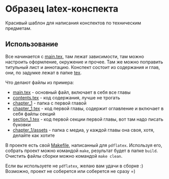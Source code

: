 # Образец latex-конспекта

Красивый шаблон для написания конспектов по техническим предметам.

## Использование

Все начинается с [main.tex](main.tex), там лежат зависимости, там можно настроить оформление, окружение и прочее.
Там же можно поправить титульный лист и аннотацию.
Конспект состоит из содержания и глав, они, по задумке лежат в папке [tex](./tex/). 

Что делают файлы из примера:
- [main.tex](main.tex) - основный файл, включает в себя все главы
- [contents.tex](./tex/contents.tex) - код содержания, лучше не трогать
- [chapter_1](./tex/chapter_1/) - папка с первой главой
- [chapter_1.tex](./tex/chapter_1/chapter_1.tex) - код первой главы, содержит оглавление и включает в себя файлы секций
- [section_1.tex](./tex/chapter_1/section_1.tex) - код первой секции первой главы, вот там надо писать буковки
- [chapter_1/assets](./tex/chapter_1/assets/) - папка с медиа, у каждой главы она своя, хотя, делайте как хотите

В проекте есть свой [Makefile](Makefile), написанный для `pdflatex`. 
Используя его, собрать проект можно командой `make`, результат будет в папке `build`.
Очистить файлы сборки можно командой `make clean`.

Если вы используете не `pdflatex`, желаю вам удачи в сборке :)
Возможно, проект не соберется или соберется не сразу =)